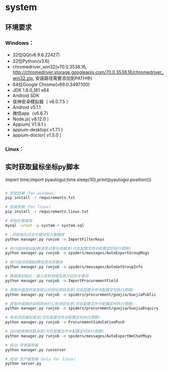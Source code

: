 system
=====================

## 环境要求

### Windows：
- 32位QQ(v8.9.6.22427) 
- 32位Python(v3.6) 
- chromedriver_win32(v70.0.3538.16, http://chromedriver.storage.googleapis.com/70.0.3538.16/chromedriver_win32.zip, 安装路径需要添加到PATH中) 
- 64位Google Chrome(v69.0.3497.100)
- JDK 1.8.0_181 x64
- Android SDK
- 夜神安卓模拟器（ v6.0.7.5 ）
- Android v5.1.1
- 微信app（v6.6.7）
- Node.js( v8.12.0 )
- Appium( V1.9.1 )
- appium-desktop( v1.7.1 )
- appium-doctor( v1.5.0 )

### Linux：

## 实时获取鼠标坐标py脚本
import time;import pyautogui;time.sleep(10);print(pyautogui.position())

```bash

# 安装依赖（for windows）
pip install -r requirements.txt

# 安装依赖（for linux）
pip install -r requirements.linux.txt

# 初始化数据库
mysql -uroot -p system < system.sql

#  将初始化过滤关键词导入数据库
python manager.py runjob -m ImportFilterKeys

# 执行自动导出QQ群消息记录任务脚本(可在配置文件中配置定时执行周期)
python manager.py runjob -m spiders/messages/AutoExportGroupMsgs

# 执行自动获取QQ群信息任务脚本
python manager.py runjob -m spiders/messages/AutoGetGroupInfo

# 数据库初始化：插入采购领域及其对应的关键词
python manager.py runjob -m ImportProcurementField

# 爬取中国政府采购网公开招标项目信息(可在配置文件中配置定时执行周期)
python manager.py runjob -m spiders/procurement/guojia/GuojiaPublic

# 爬取中国政府采购网询价公告项目信息(可在配置文件中配置定时执行周期)
python manager.py runjob -m spiders/procurement/guojia/GuojiaEnquiry

# 政采项目模拟推送(可在配置文件中配置定时执行周期)
python manager.py runjob -m ProcurementSimulationPush

# 自动抓取微信群消息(可在配置文件中配置定时执行周期)
python manager.py runjob -m spiders/messages/AutoExportWeChatMsgs

# 启动 开发服务器
python manager.py runserver

# 启动 生产服务器（only for linux）
python server.py

```
